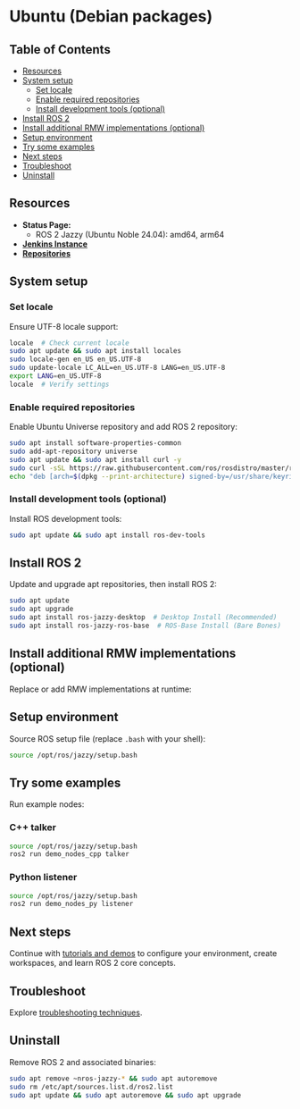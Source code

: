 
# Ubuntu (Debian packages)

## Table of Contents

- [Resources](#resources)
- [System setup](#system-setup)
  - [Set locale](#set-locale)
  - [Enable required repositories](#enable-required-repositories)
  - [Install development tools (optional)](#install-development-tools-optional)
- [Install ROS 2](#install-ros-2)
- [Install additional RMW implementations (optional)](#install-additional-rmw-implementations-optional)
- [Setup environment](#setup-environment)
- [Try some examples](#try-some-examples)
- [Next steps](#next-steps)
- [Troubleshoot](#troubleshoot)
- [Uninstall](#uninstall)

## Resources

- **Status Page:**
  - ROS 2 Jazzy (Ubuntu Noble 24.04): amd64, arm64
- **[Jenkins Instance](#)**
- **[Repositories](#)**

## System setup

### Set locale

Ensure UTF-8 locale support:

```bash
locale  # Check current locale
sudo apt update && sudo apt install locales
sudo locale-gen en_US en_US.UTF-8
sudo update-locale LC_ALL=en_US.UTF-8 LANG=en_US.UTF-8
export LANG=en_US.UTF-8
locale  # Verify settings
```

### Enable required repositories

Enable Ubuntu Universe repository and add ROS 2 repository:

```bash
sudo apt install software-properties-common
sudo add-apt-repository universe
sudo apt update && sudo apt install curl -y
sudo curl -sSL https://raw.githubusercontent.com/ros/rosdistro/master/ros.key -o /usr/share/keyrings/ros-archive-keyring.gpg
echo "deb [arch=$(dpkg --print-architecture) signed-by=/usr/share/keyrings/ros-archive-keyring.gpg] http://packages.ros.org/ros2/ubuntu $(. /etc/os-release && echo $UBUNTU_CODENAME) main" | sudo tee /etc/apt/sources.list.d/ros2.list > /dev/null
```

### Install development tools (optional)

Install ROS development tools:

```bash
sudo apt update && sudo apt install ros-dev-tools
```

## Install ROS 2

Update and upgrade apt repositories, then install ROS 2:

```bash
sudo apt update
sudo apt upgrade
sudo apt install ros-jazzy-desktop  # Desktop Install (Recommended)
sudo apt install ros-jazzy-ros-base  # ROS-Base Install (Bare Bones)
```

## Install additional RMW implementations (optional)

Replace or add RMW implementations at runtime:

## Setup environment

Source ROS setup file (replace `.bash` with your shell):

```bash
source /opt/ros/jazzy/setup.bash
```

## Try some examples

Run example nodes:

### C++ talker

```bash
source /opt/ros/jazzy/setup.bash
ros2 run demo_nodes_cpp talker
```

### Python listener

```bash
source /opt/ros/jazzy/setup.bash
ros2 run demo_nodes_py listener
```

## Next steps

Continue with [tutorials and demos](https://docs.ros.org/en/jazzy/Tutorials.html) to configure your environment, create workspaces, and learn ROS 2 core concepts.

## Troubleshoot

Explore [troubleshooting techniques](https://docs.ros.org/en/jazzy/How-To-Guides/Installation-Troubleshooting.html).

## Uninstall

Remove ROS 2 and associated binaries:

```bash
sudo apt remove ~nros-jazzy-* && sudo apt autoremove
sudo rm /etc/apt/sources.list.d/ros2.list
sudo apt update && sudo apt autoremove && sudo apt upgrade
```
